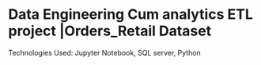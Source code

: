 #  Data Engineering Cum analytics ETL project |Orders_Retail Dataset

Technologies Used: Jupyter Notebook, SQL server, Python

